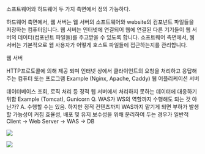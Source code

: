 소프트웨어와 하드웨어 두 가지 측면에서 정의 가능하다.

하드웨어 측면에서, 웹 서버는 웹 서버의 소프트웨어와 website의 컴포넌트 파일들을 저장하는 컴퓨터입니다. 웹 서버는 인터넷에 연결되어 웹에 연결된 다른 기기들이 웹 서버의 데이터(컴포넌트 파일들)를 주고받을 수 있도록 합니다.
소프트웨어 측면에서, 웹 서버는 기본적으로 웹 사용자가 어떻게 호스트 파일들에 접근하는지를 관리합니다.


웹 서버

HTTP프로토콜에 의해 제공 되며 인터넷 상에서 클라이언트의 요청을 처리하고  응답해주는 컴퓨터 또는 프로그램
Example (Nginx, Apache, Caddy)
웹 어플리케이션 서버

데이터베이스 조회, 로직 처리 등 정적 웹 서버에서 처리하지 못하는 데이터에 대응하기 위함
Example (Tomcat), Gunicorn
Q. WAS가 WS의 역할까지 수행해도 되는 것 아닌가?
A. 수행할 수는 있음. 하지만 정적 컨텐츠까지 WAS까지 맡기게 되면 부하가 발생할 가능성이 커짐
효율성, 배포 및 유지 보수성을 위해 분리하여 두는 경우가 일반적
Client -> Web Server -> WAS -> DB




![](https://i.imgur.com/uTMDyfz.png)

![](https://i.imgur.com/Yl9TNvX.png)




